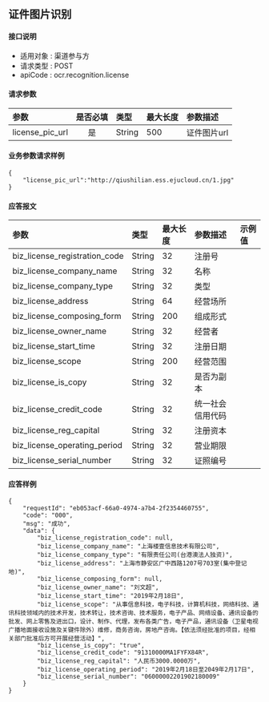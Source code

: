 ## 证件图片识别

#### 接口说明

* 适用对象 : 渠道参与方
* 请求类型 : POST
* apiCode : ocr.recognition.license

#### 请求参数
| 参数 | 是否必填 | 类型 | 最大长度 | 参数描述 |
|:----|:-------:|:-----|:-------|:--------|
| license_pic_url | 是 | String | 500 | 证件图片url |


#### 业务参数请求样例
```
{
    "license_pic_url":"http://qiushilian.ess.ejucloud.cn/1.jpg"
}
```

#### 应答报文

| 参数 | 类型 | 最大长度 | 参数描述 | 示例值 |
|:----|:----|:--------|:--------|:------|
| biz_license_registration_code | String | 32 | 注册号 |  |
| biz_license_company_name | String | 32 | 名称 |  |
| biz_license_company_type | String | 32 | 类型 |  |
| biz_license_address | String | 64 | 经营场所 |  |
| biz_license_composing_form | String | 200 | 组成形式 |  |
| biz_license_owner_name | String | 32 | 经营者 |  |
| biz_license_start_time | String | 32 | 注册日期 |  |
| biz_license_scope | String | 200 | 经营范围 |  |
| biz_license_is_copy | String | 32 | 是否为副本 |  |
| biz_license_credit_code | String | 32 | 统一社会信用代码 |  |
| biz_license_reg_capital | String | 32 | 注册资本 |  |
| biz_license_operating_period | String | 32 | 营业期限 |  |
| biz_license_serial_number | String | 32 | 证照编号 |  |



#### 应答样例

```
{
    "requestId": "eb053acf-66a0-4974-a7b4-2f2354460755",
    "code": "000",
    "msg": "成功",
    "data": {
        "biz_license_registration_code": null,
        "biz_license_company_name": "上海楼壹信息技术有限公司",
        "biz_license_company_type": "有限责任公司(台港澳法人独资)",
        "biz_license_address": "上海市静安区广中西路1207号703室(集中登记地)",
        "biz_license_composing_form": null,
        "biz_license_owner_name": "刘文超",
        "biz_license_start_time": "2019年2月18日",
        "biz_license_scope": "从事信息科技，电子科技，计算机科技，网络科技、通讯科技领域内的技术开发，技术转让，技术咨询、技术服务，电子产品、网络设备、通讯设备的批发、网上零售及进出口，设计、制作、代理，发布各类广告，电子产品，通讯设备（卫星电视广播地面接收设施及关键件除外）维修，商务咨询，房地产咨询。【依法须经批准的项目，经相关部门批准后方可开展经营活动】",
        "biz_license_is_copy": "true",
        "biz_license_credit_code": "91310000MA1FYFX84R",
        "biz_license_reg_capital": "人民币3000.0000万",
        "biz_license_operating_period": "2019年2月18日至2049年2月17日",
        "biz_license_serial_number": "06000002201902180009"
    }
}
```